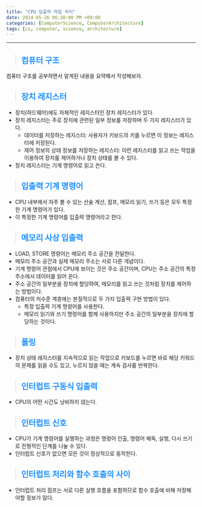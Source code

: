 ```yaml
---
title: "CPU 입출력 작업 처리"
date: 2024-05-26 06:30:00 PM +09:00
categories: [ComputerScience, ComputerArchitecture]
tags: [cs, computer, science, architecture]
---
```

***

>## <span style='color:#1E90FF'>컴퓨터 구조</span>
컴퓨터 구조를 공부하면서 알게된 내용을 요약해서 작성해보자. <br>

>## <span style='color:#1E90FF'>장치 레지스터</span>
- 장치(하드웨어)에도 자체적인 레지스터인 장치 레지스터가 있다. <br>
- 장치 레지스터는 주로 장치에 관련된 일부 정보를 저장하며 두 가지 레지스터가 있다.
    - 데이터를 저장하는 레지스터: 사용자가 키보드의 키를 누르면 이 정보는 레지스터에 저장된다.
    - 제어 정보의 상태 정보를 저장하는 레지스터: 이런 레지스터를 읽고 쓰는 작업을 이용하여 장치를 제어하거나 장치 상태를 볼 수 있다. <br>
- 장치 레지스터는 기계 명령어로 읽고 쓴다. <br>

>## <span style='color:#1E90FF'>입출력 기계 명령어</span>
- CPU 내부에서 자주 볼 수 있는 산술 계산, 점프, 메모리 읽기, 쓰기 등은 모두 특정한 기계 명령어가 있다. <br>
- 이 특정한 기계 명령어를 입출력 명령어라고 한다. <br>

>## <span style='color:#1E90FF'>메모리 사상 입출력</span>
- LOAD, STORE 명령어는 메모리 주소 공간을 전달한다. <br>
- 메모리 주소 공간과 실제 메모리 주소는 서로 다른 개념이다. <br>
- 기계 명령어 관점에서 CPU에 보이는 것은 주소 공간이며, CPU는 주소 공간의 특정 주소에서 데이터를 읽어 온다. <br>
- 주소 공간의 일부분을 장치에 할당하여, 메모리를 읽고 쓰는 것처럼 장치를 제어하는 방법이다. <br>
- 컴퓨터의 저수준 계층에는 본질적으로 두 가지 입출력 구현 방법이 있다.
    - 특정 입출력 기계 명령어를 사용한다.
    - 메모리 읽기와 쓰기 명령어를 함께 사용하지만 주소 공간의 일부분을 장치에 할당하는 것이다. <br>

>## <span style='color:#1E90FF'>폴링</span>
- 장치 상태 레지스터를 지속적으로 읽는 작업으로 키보드를 누르면 바로 해당 키워드의 문제를 읽을 수도 있고, 누르지 않을 때는 계속 검사를 반복한다. <br>

>## <span style='color:#1E90FF'>인터럽트 구동식 입출력</span>
- CPU의 어떤 시간도 낭비하지 않는다. <br>

>## <span style='color:#1E90FF'>인터럽트 신호</span>
- CPU가 기계 명령어를 실행하는 과정은 명령어 인출, 명령어 해독, 실행, 다시 쓰기로 전형적인 단계를 나눌 수 있다. <br>
- 인터럽트 신호가 없으면 모든 것이 정상적으로 동작한다. <br>

>## <span style='color:#1E90FF'>인터럽트 처리와 함수 호출의 사이</span>
- 인터럽트 처리 점프는 서로 다른 실행 흐름을 포함하므로 함수 호출에 비해 저장해야할 정보가 많다. <br>